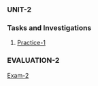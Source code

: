 ### UNIT-2



### Tasks and Investigations
1. [Practice-1](https://github.com/rulom24/DatosMasivos/blob/Unit-2/Practice/Practice-1.scala)

### EVALUATION-2
[Exam-2](https://github.com/rulom24/DatosMasivos/blob/Unit-2/Evaluation%202/Untitled-1.scala)
